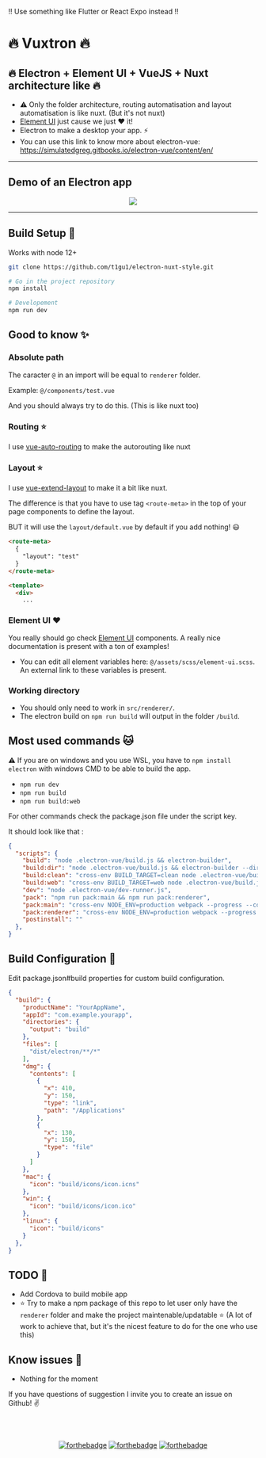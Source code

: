 !! Use something like Flutter or React Expo instead !!

# 🔥 Vuxtron 🔥

## 🔥 Electron + Element UI + VueJS + Nuxt architecture like 🔥

- ⚠️ Only the folder architecture, routing automatisation and layout automatisation is like nuxt. (But it's not nuxt)
- [Element UI](https://element.eleme.io/#/en-US/component/installation) just cause we just ❤️ it!
- Electron to make a desktop your app. ⚡️
- You can use this link to know more about electron-vue: <https://simulatedgreg.gitbooks.io/electron-vue/content/en/>

------------------------------

## Demo of an Electron app

<p align="center"><img src="https://github.com/t1gu1/Electron-Element-UI-VueJs-Nuxt-architecture-style/raw/master/src/renderer/assets/images/electron-element-ui-vue-demo.gif"></p>

------------------------------

## Build Setup 🐣

Works with node 12+

``` bash
git clone https://github.com/t1gu1/electron-nuxt-style.git

# Go in the project repository
npm install

# Developement
npm run dev
```

## Good to know ✨

### Absolute path

The caracter `@` in an import will be equal to `renderer` folder.

Example: `@/components/test.vue`

And you should always try to do this. (This is like nuxt too)

### Routing ⭐️

I use [vue-auto-routing](https://github.com/ktsn/vue-auto-routing) to make the autorouting like nuxt

### Layout ⭐️

I use [vue-extend-layout](https://github.com/ktquez/vue-extend-layout#readme) to make it a bit like nuxt.

The difference is that you have to use tag `<route-meta>` in the top of your page components to define the layout.

BUT it will use the `layout/default.vue` by default if you add nothing! 😃

```html
<route-meta>
  {
    "layout": "test"  
  }
</route-meta>

<template>
  <div>
    ...
```

### Element UI ❤️

You really should go check [Element UI](https://element.eleme.io/#/en-US/component/installation) components.
A really nice documentation is present with a ton of examples!

- You can edit all element variables here: `@/assets/scss/element-ui.scss`. An external link to these variables is present.

### Working directory

- You should only need to work in `src/renderer/`.
- The electron build on `npm run build` will output in the folder `/build`.

## Most used commands 🐱

⚠️ If you are on windows and you use WSL, you have to `npm install electron` with windows CMD to be able to build the app.

- `npm run dev`
- `npm run build`
- `npm run build:web`

For other commands check the package.json file under the script key.

It should look like that :

```json
{
  "scripts": {
    "build": "node .electron-vue/build.js && electron-builder",
    "build:dir": "node .electron-vue/build.js && electron-builder --dir",
    "build:clean": "cross-env BUILD_TARGET=clean node .electron-vue/build.js",
    "build:web": "cross-env BUILD_TARGET=web node .electron-vue/build.js",
    "dev": "node .electron-vue/dev-runner.js",
    "pack": "npm run pack:main && npm run pack:renderer",
    "pack:main": "cross-env NODE_ENV=production webpack --progress --colors --config .electron-vue/webpack.main.config.js",
    "pack:renderer": "cross-env NODE_ENV=production webpack --progress --colors --config .electron-vue/webpack.renderer.config.js",
    "postinstall": ""
  },
}
```

## Build Configuration 🐣

Edit package.json#build properties for custom build configuration.

```json
{
  "build": {
    "productName": "YourAppName",
    "appId": "com.example.yourapp",
    "directories": {
      "output": "build"
    },
    "files": [
      "dist/electron/**/*"
    ],
    "dmg": {
      "contents": [
        {
          "x": 410,
          "y": 150,
          "type": "link",
          "path": "/Applications"
        },
        {
          "x": 130,
          "y": 150,
          "type": "file"
        }
      ]
    },
    "mac": {
      "icon": "build/icons/icon.icns"
    },
    "win": {
      "icon": "build/icons/icon.ico"
    },
    "linux": {
      "icon": "build/icons"
    }
  },
}
```

## TODO 👷

- Add Cordova to build mobile app
- ⭐️ Try to make a npm package of this repo to let user only have the `renderer` folder and make the project maintenable/updatable ⭐️ (A lot of work to achieve that, but it's the nicest feature to do for the one who use this)

## Know issues 💩

- Nothing for the moment

If you have questions of suggestion I invite you to create an issue on Github! ✌️

<br/><br/>
<div align="center">

[![forthebadge](https://forthebadge.com/images/badges/built-with-love.svg)](http://forthebadge.com)
[![forthebadge](https://forthebadge.com/images/badges/made-with-vue.svg)](http://forthebadge.com) [![forthebadge](https://forthebadge.com/images/badges/makes-people-smile.svg)](http://forthebadge.com)

</div>
